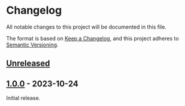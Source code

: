 # Changelog

All notable changes to this project will be documented in this file.

The format is based on [Keep a Changelog](https://keepachangelog.com/en/1.0.0/),
and this project adheres to [Semantic Versioning](https://semver.org/spec/v2.0.0.html).

## [Unreleased]

## [1.0.0] - 2023-10-24

Initial release.

[unreleased]: https://github.com/denshakhov/git-heatgrid/compare/v1.0.0...HEAD
[1.0.0]: https://github.com/denshakhov/git-heatgrid/releases/tag/v1.0.0